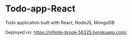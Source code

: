 # Todo-app-React
Todo application built with React, NodeJS, MongoDB

Deployed on: https://infinite-brook-56325.herokuapp.com/
